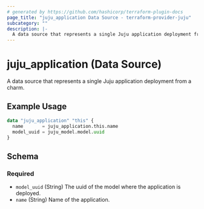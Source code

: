 ```yaml
---
# generated by https://github.com/hashicorp/terraform-plugin-docs
page_title: "juju_application Data Source - terraform-provider-juju"
subcategory: ""
description: |-
  A data source that represents a single Juju application deployment from a charm.
---
```


# juju_application (Data Source)

A data source that represents a single Juju application deployment from a charm.

## Example Usage

```terraform
data "juju_application" "this" {
  name       = juju_application.this.name
  model_uuid = juju_model.model.uuid
}
```

<!-- schema generated by tfplugindocs -->
## Schema

### Required

- `model_uuid` (String) The uuid of the model where the application is deployed.
- `name` (String) Name of the application.
